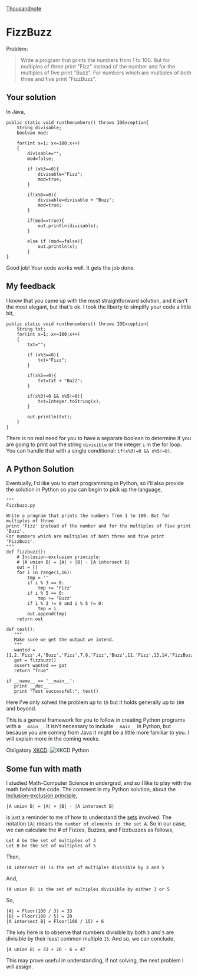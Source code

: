 <link href="markdown.css" type="text/css" rel="stylesheet"></link>
<link href="prettify.css" type="text/css" rel="stylesheet"></link>
<script type="text/javascript" src="js/google-code-prettify/prettify.js"></script>
<script type="text/javascript" src="js/myscripts.js"></script>
<script type="text/javascript">
$(function() {
    styleCode();
});
</script>


[Thousandnote](index.html)

FizzBuzz
========
Problem:

> Write a program that prints the numbers from 1 to 100. But for multiples of three print "Fizz" instead of the number and for the multiples of five print "Buzz". For numbers which are multiples of both three and five print "FizzBuzz".

Your solution
-------------
In Java,
    
    public static void runthenumbers() throws IOException{
        String divisable;
        boolean mod;
    
        for(int x=1; x<=100;x++)
        {
            divisable="";
            mod=false;
            
            if (x%3==0){
                divisable="Fizz";
                mod=true;
            }
            
            if(x%5==0){
                divisable=divisable + "Buzz";
                mod=true;
            }
            
            if(mod==true){
                out.println(divisable);
            }
            
            else if (mod==false){
                out.println(x);
            }
    }
    
Good job! Your code works well. It gets the job done.

My feedback
-----------
I know that you came up with the most straightforward solution, and
it isn't the most elegant, but that's ok. I took the liberty to simplify your code a little bit,

    public static void runthenumbers() throws IOException{
		String txt;
		for(int x=1; x<=100;x++)
		{
			txt="";
			
			if (x%3==0){
				txt="Fizz";
			}
			
			if(x%5==0){
				txt=txt + "Buzz";
			}
			
			if(x%3!=0 && x%5!=0){
     			txt=Integer.toString(x);
			}
			
			out.println(txt);
		}
	}

There is no real need for you to have a separate boolean to determine if you are going to print out the string `divisible` or the integer `i` in the for loop. You can handle that with a single conditional: `if(x%3!=0 && x%5!=0)`.

A Python Solution
-----------------
Eventually, I'd like you to start programming in Python, so I'll also provide the solution in Python so you can begin to pick up the language,

    """
    Fizzbuzz.py
    
    Write a program that prints the numbers from 1 to 100. But for multiples of three 
    print 'Fizz' instead of the number and for the multiples of five print 'Buzz'. 
    For numbers which are multiples of both three and five print 'FizzBuzz'.
    """
    def fizzbuzz():
        # Inclusion-exclusion principle:
        # |A union B| = |A| + |B| - |A intersect B|
        out = []
        for i in range(1,16):
            tmp = ''
            if i % 3 == 0:
                tmp += 'Fizz'
            if i % 5 == 0:
                tmp += 'Buzz'
            if i % 3 != 0 and i % 5 != 0:
                tmp = i
            out.append(tmp)
        return out
    
    def test():
       """
       Make sure we get the output we intend.
       """
       wanted = [1,2,'Fizz',4,'Buzz','Fizz',7,8,'Fizz','Buzz',11,'Fizz',13,14,'FizzBuzz']
       got = fizzbuzz()
       assert wanted == got
       return "True"
       
    if __name__ == '__main__':
       print __doc__
       print "Test successful:", test()

Here I've only solved the problem up to `15` but it holds generally up to `100` and beyond.

This is a general framework for you to follow in creating Python programs with a `__main__`. It isn't necessary to include `__main__` in Python, but because you are coming from Java it might be a little more familiar to you. I will explain more in the coming weeks.

Obligatory [XKCD](http://xkcd.com/353/): ![XKCD Python](http://imgs.xkcd.com/comics/python.png "XKCD Python")

Some fun with math
------------------
I studied Math-Computer Science in undergrad, and so I like to play with the math behind the code. The comment in my Python solution, about the [Inclusion-exclusion principle](http://en.wikipedia.org/wiki/Inclusion&#45;exclusion_principle),

    |A union B| = |A| + |B| - |A intersect B|
    
is just a reminder to me of how to understand the [sets](http://en.wikipedia.org/wiki/Set_&#40;mathematics&#41;) involved. The notation `|A|` means `the number of elements in the set A`. So in our case, we can calculate the # of Fizzes, Buzzes, and Fizzbuzzes as follows,

    Let A be the set of multiples of 3
    Let B be the set of multiples of 5
    
Then,

    (A intersect B) is the set of multiples divisible by 3 and 5

And,

    (A union B) is the set of multiples divisible by either 3 or 5
    
So,

    |A| = Floor(100 / 3) = 33
    |B| = Floor(100 / 5) = 20
    |A intersect B| = Floor(100 / 15) = 6
    
The key here is to observe that numbers divisible by both `3` *and* `5` are divisible by their least common multiple `15`. And so, we can conclude,

    |A union B| = 33 + 20 - 6 = 47
    
This may prove useful in understanding, if not solving, the next problem I will assign.